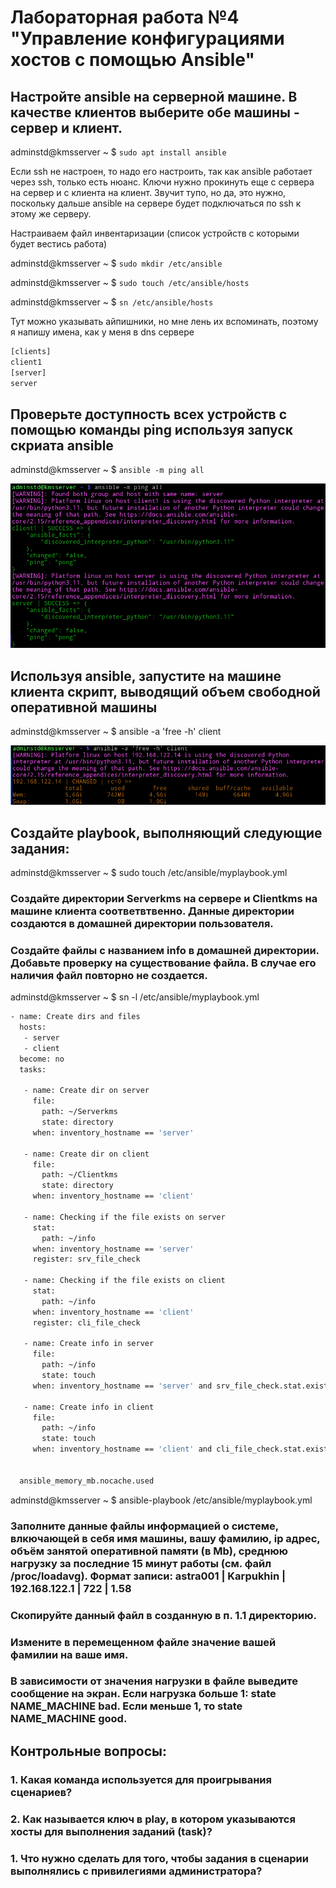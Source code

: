 # Лабораторная работа №4 "Управление конфигурациями хостов с помощью Ansible"

## Настройте ansible на серверной машине. В качестве клиентов выберите обе машины - сервер и клиент.

adminstd@kmsserver ~ $ `sudo apt install ansible`

Если ssh не настроен, то надо его настроить, так как ansible работает через ssh, только есть нюанс. Ключи нужно прокинуть еще с сервера на сервер и с клиента на клиент. Звучит тупо, но да, это нужно, поскольку дальше ansible на сервере будет подключаться по ssh к этому же серверу.

Настраиваем файл инвентаризации (список устройств с которыми будет вестись работа)

adminstd@kmsserver ~ $ `sudo mkdir /etc/ansible`

adminstd@kmsserver ~ $ `sudo touch /etc/ansible/hosts`

adminstd@kmsserver ~ $ `sn /etc/ansible/hosts` 

Тут можно указывать айпишники, но мне лень их вспоминать, поэтому я напишу имена, как у меня в dns сервере

```bash
[clients]
client1 
[server]
server  
```

## Проверьте доступность всех устройств с помощью команды ping используя запуск скриата ansible

adminstd@kmsserver ~ $ `ansible -m ping all`

![alt text](image-7.png)

## Используя ansible, запустите на машине клиента скрипт, выводящий объем свободной оперативной машины

adminstd@kmsserver ~ $ ansible -a 'free -h' client

![alt text](image-6.png)

## Создайте playbook, выполняющий следующие задания:

adminstd@kmsserver ~ $ sudo touch /etc/ansible/myplaybook.yml

### Создайте директории Serverkms на сервере и Clientkms на машине клиента соответвтвенно. Данные директории создаются в домашней директории пользователя.

### Создайте файлы с названием info в домашней директории. Добавьте проверку на существование файла. В случае его наличия файл повторно не создается.

adminstd@kmsserver ~ $ sn -l /etc/ansible/myplaybook.yml 

```bash
- name: Create dirs and files
  hosts:
   - server
   - client
  become: no
  tasks:

   - name: Create dir on server
     file:
       path: ~/Serverkms
       state: directory
     when: inventory_hostname == 'server'

   - name: Create dir on client
     file:
       path: ~/Clientkms
       state: directory
     when: inventory_hostname == 'client'

   - name: Checking if the file exists on server
     stat:
       path: ~/info
     when: inventory_hostname == 'server'
     register: srv_file_check

   - name: Checking if the file exists on client
     stat:
       path: ~/info
     when: inventory_hostname == 'client'
     register: cli_file_check

   - name: Create info in server
     file:
       path: ~/info
       state: touch
     when: inventory_hostname == 'server' and srv_file_check.stat.exists == false

   - name: Create info in client
     file:
       path: ~/info
       state: touch
     when: inventory_hostname == 'client' and cli_file_check.stat.exists == false

  
  ansible_memory_mb.nocache.used
```

adminstd@kmsserver ~ $ ansible-playbook /etc/ansible/myplaybook.yml

### Заполните данные файлы информацией о системе, влкючающей в себя имя машины, вашу фамилию, ip адрес, объём занятой оперативной памяти (в Mb), среднюю нагрузку за последние 15 минут работы (см. файл /proc/loadavg). Формат записи: astra001 | Karpukhin | 192.168.122.1 | 722 | 1.58

### Скопируйте данный файл в созданную в п. 1.1 директорию.

### Измените в перемещенном файле значение вашей фамилии на ваше имя.

### В зависимости от значения нагрузки в файле выведите сообщение на экран. Если нагрузка больше 1: state NAME_MACHINE bad. Если меньше 1, то state NAME_MACHINE good.


## Контрольные вопросы:

### 1. Какая команда используется для проигрывания сценариев?

### 2. Как называется ключ в play, в котором указываются хосты для выполнения заданий (task)?

### 1. Что нужно сделать для того, чтобы задания в сценарии выполнялись с привилегиями администратора?